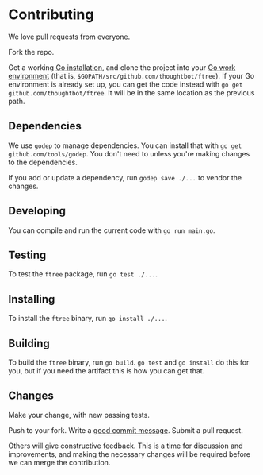 Contributing
============

We love pull requests from everyone.

Fork the repo.

Get a working [Go installation],
and clone the project into your [Go work environment]
\(that is, `$GOPATH/src/github.com/thoughtbot/ftree`).
If your Go environment is already set up, you can get the code instead with
`go get github.com/thoughtbot/ftree`. It will be in the same location as the
previous path.

[Go installation]: http://golang.org/doc/install
[Go work environment]: http://golang.org/doc/code.html

## Dependencies

We use `godep` to manage dependencies. You can install that with
`go get github.com/tools/godep`. You don't need to unless you're making changes
to the dependencies.

If you add or update a dependency,
run `godep save ./...` to vendor the changes.

## Developing

You can compile and run the current code with `go run main.go`.

## Testing

To test the `ftree` package, run `go test ./...`.

## Installing

To install the `ftree` binary, run `go install ./...`.

## Building

To build the `ftree` binary, run `go build`. `go test` and `go install` do
this for you, but if you need the artifact this is how you can get that.

## Changes

Make your change, with new passing tests.

Push to your fork. Write a [good commit message][commit]. Submit a pull request.

[commit]: https://robots.thoughtbot.com/5-useful-tips-for-a-better-commit-messag://robots.thoughtbot.com/5-useful-tips-for-a-better-commit-message

Others will give constructive feedback.
This is a time for discussion and improvements,
and making the necessary changes will be required before we can
merge the contribution.
